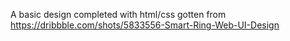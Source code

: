 A basic design completed with html/css gotten from https://dribbble.com/shots/5833556-Smart-Ring-Web-UI-Design
